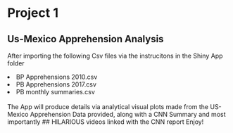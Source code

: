 # Project 1             
## Us-Mexico Apprehension Analysis

After importing the following Csv files via the instrucitons in the Shiny App folder

   <li>
      BP Apprehensions 2010.csv
   </li>
   <li>
      PB Apprehensions 2017.csv
   </li>
   <li>
     PB monthly summaries.csv
   </li>
    
<br>
The App will produce details via analytical visual plots made from the US-Mexico Apprehension Data provided, along with a CNN Summary and most importantly 
## HILARIOUS videos 
linked with the CNN report
Enjoy!

